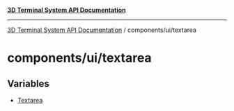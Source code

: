[**3D Terminal System API Documentation**](../../../README.md)

***

[3D Terminal System API Documentation](../../../README.md) / components/ui/textarea

# components/ui/textarea

## Variables

- [Textarea](variables/Textarea.md)
